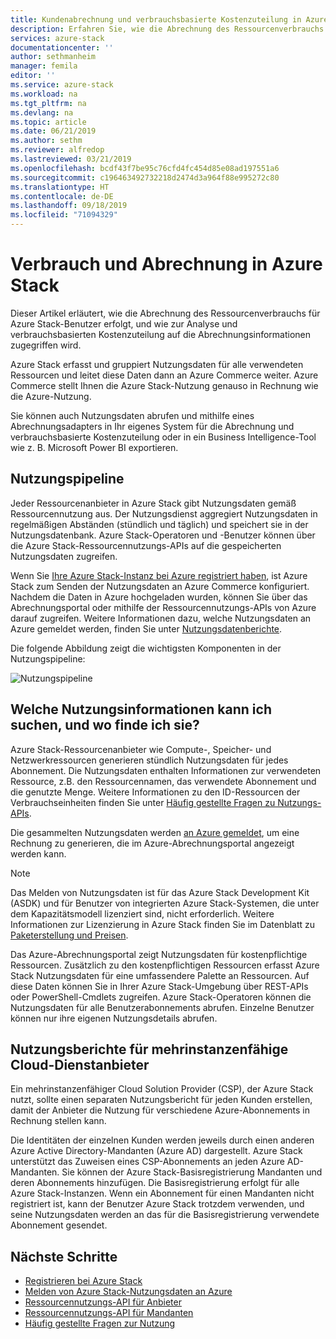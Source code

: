 ```yaml
---
title: Kundenabrechnung und verbrauchsbasierte Kostenzuteilung in Azure Stack | Microsoft-Dokumentation
description: Erfahren Sie, wie die Abrechnung des Ressourcenverbrauchs für Azure Stack-Benutzer erfolgt, und wie Sie zur Analyse und verbrauchsbasierten Kostenzuteilung auf die Abrechnungsinformationen zugreifen können.
services: azure-stack
documentationcenter: ''
author: sethmanheim
manager: femila
editor: ''
ms.service: azure-stack
ms.workload: na
ms.tgt_pltfrm: na
ms.devlang: na
ms.topic: article
ms.date: 06/21/2019
ms.author: sethm
ms.reviewer: alfredop
ms.lastreviewed: 03/21/2019
ms.openlocfilehash: bcdf43f7be95c76cfd4fc454d85e08ad197551a6
ms.sourcegitcommit: c196463492732218d2474d3a964f88e995272c80
ms.translationtype: HT
ms.contentlocale: de-DE
ms.lasthandoff: 09/18/2019
ms.locfileid: "71094329"
---
```

# <a name="usage-and-billing-in-azure-stack"></a>Verbrauch und Abrechnung in Azure Stack

Dieser Artikel erläutert, wie die Abrechnung des Ressourcenverbrauchs für Azure Stack-Benutzer erfolgt, und wie zur Analyse und verbrauchsbasierten Kostenzuteilung auf die Abrechnungsinformationen zugegriffen wird.

Azure Stack erfasst und gruppiert Nutzungsdaten für alle verwendeten Ressourcen und leitet diese Daten dann an Azure Commerce weiter. Azure Commerce stellt Ihnen die Azure Stack-Nutzung genauso in Rechnung wie die Azure-Nutzung.

Sie können auch Nutzungsdaten abrufen und mithilfe eines Abrechnungsadapters in Ihr eigenes System für die Abrechnung und verbrauchsbasierte Kostenzuteilung oder in ein Business Intelligence-Tool wie z. B. Microsoft Power BI exportieren.

## <a name="usage-pipeline"></a>Nutzungspipeline

Jeder Ressourcenanbieter in Azure Stack gibt Nutzungsdaten gemäß Ressourcennutzung aus. Der Nutzungsdienst aggregiert Nutzungsdaten in regelmäßigen Abständen (stündlich und täglich) und speichert sie in der Nutzungsdatenbank. Azure Stack-Operatoren und -Benutzer können über die Azure Stack-Ressourcennutzungs-APIs auf die gespeicherten Nutzungsdaten zugreifen.

Wenn Sie [Ihre Azure Stack-Instanz bei Azure registriert haben](azure-stack-registration.md), ist Azure Stack zum Senden der Nutzungsdaten an Azure Commerce konfiguriert. Nachdem die Daten in Azure hochgeladen wurden, können Sie über das Abrechnungsportal oder mithilfe der Ressourcennutzungs-APIs von Azure darauf zugreifen. Weitere Informationen dazu, welche Nutzungsdaten an Azure gemeldet werden, finden Sie unter [Nutzungsdatenberichte](azure-stack-usage-reporting.md).  

Die folgende Abbildung zeigt die wichtigsten Komponenten in der Nutzungspipeline:

![Nutzungspipeline](media/azure-stack-billing-and-chargeback/usagepipeline.png)

## <a name="what-usage-information-can-i-find-and-how"></a>Welche Nutzungsinformationen kann ich suchen, und wo finde ich sie?

Azure Stack-Ressourcenanbieter wie Compute-, Speicher- und Netzwerkressourcen generieren stündlich Nutzungsdaten für jedes Abonnement. Die Nutzungsdaten enthalten Informationen zur verwendeten Ressource, z.B. den Ressourcennamen, das verwendete Abonnement und die genutzte Menge. Weitere Informationen zu den ID-Ressourcen der Verbrauchseinheiten finden Sie unter [Häufig gestellte Fragen zu Nutzungs-APIs](azure-stack-usage-related-faq.md).

Die gesammelten Nutzungsdaten werden [an Azure gemeldet](azure-stack-usage-reporting.md), um eine Rechnung zu generieren, die im Azure-Abrechnungsportal angezeigt werden kann.

> [!NOTE]  
> Das Melden von Nutzungsdaten ist für das Azure Stack Development Kit (ASDK) und für Benutzer von integrierten Azure Stack-Systemen, die unter dem Kapazitätsmodell lizenziert sind, nicht erforderlich. Weitere Informationen zur Lizenzierung in Azure Stack finden Sie im Datenblatt zu [Paketerstellung und Preisen](https://azure.microsoft.com/mediahandler/files/resourcefiles/5bc3f30c-cd57-4513-989e-056325eb95e1/Azure-Stack-packaging-and-pricing-datasheet.pdf).

Das Azure-Abrechnungsportal zeigt Nutzungsdaten für kostenpflichtige Ressourcen. Zusätzlich zu den kostenpflichtigen Ressourcen erfasst Azure Stack Nutzungsdaten für eine umfassendere Palette an Ressourcen. Auf diese Daten können Sie in Ihrer Azure Stack-Umgebung über REST-APIs oder PowerShell-Cmdlets zugreifen. Azure Stack-Operatoren können die Nutzungsdaten für alle Benutzerabonnements abrufen. Einzelne Benutzer können nur ihre eigenen Nutzungsdetails abrufen.

## <a name="usage-reporting-for-multi-tenant-cloud-service-providers"></a>Nutzungsberichte für mehrinstanzenfähige Cloud-Dienstanbieter

Ein mehrinstanzenfähiger Cloud Solution Provider (CSP), der Azure Stack nutzt, sollte einen separaten Nutzungsbericht für jeden Kunden erstellen, damit der Anbieter die Nutzung für verschiedene Azure-Abonnements in Rechnung stellen kann.

Die Identitäten der einzelnen Kunden werden jeweils durch einen anderen Azure Active Directory-Mandanten (Azure AD) dargestellt. Azure Stack unterstützt das Zuweisen eines CSP-Abonnements an jeden Azure AD-Mandanten. Sie können der Azure Stack-Basisregistrierung Mandanten und deren Abonnements hinzufügen. Die Basisregistrierung erfolgt für alle Azure Stack-Instanzen. Wenn ein Abonnement für einen Mandanten nicht registriert ist, kann der Benutzer Azure Stack trotzdem verwenden, und seine Nutzungsdaten werden an das für die Basisregistrierung verwendete Abonnement gesendet.

## <a name="next-steps"></a>Nächste Schritte

- [Registrieren bei Azure Stack](azure-stack-registration.md)
- [Melden von Azure Stack-Nutzungsdaten an Azure](azure-stack-usage-reporting.md)
- [Ressourcennutzungs-API für Anbieter](azure-stack-provider-resource-api.md)
- [Ressourcennutzungs-API für Mandanten](azure-stack-tenant-resource-usage-api.md)
- [Häufig gestellte Fragen zur Nutzung](azure-stack-usage-related-faq.md)
